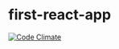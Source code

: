 # first-react-app
[![Code Climate](https://codeclimate.com/github/ssolanki/first-react-app/badges/gpa.svg)](https://codeclimate.com/github/ssolanki/first-react-app)
